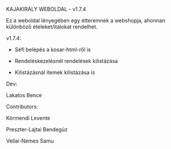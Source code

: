 KAJAKIRÁLY WEBOLDAL - v1.7.4

Ez a weboldal lényegében egy étteremnek a webshopja, ahonnan különböző ételeket/italokat rendelhet.

v1.7.4:

- Séfi belépés a kosar-html-ről is

- Rendeléskezelésnél rendelések kilistázása

- Kilistázásnál itemek kilistázása is

Dev:

Lakatos Bence

Contributors:

Körmendi Levente

Preszter-Lajtai Bendegúz

Vellai-Nemes Samu